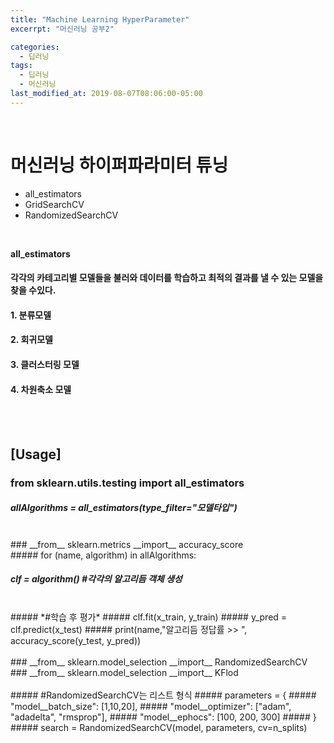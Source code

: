 ```yaml
---
title: "Machine Learning HyperParameter"
excerrpt: "머신러닝 공부2"

categories:
  - 딥러닝
tags:
  - 딥러닝
  - 머신러닝
last_modified_at: 2019-08-07T08:06:00-05:00
---
```

<br>

# 머신러닝 하이퍼파라미터 튜닝
- all_estimators
- GridSearchCV
- RandomizedSearchCV
<br>

**all_estimators**  
#### 각각의 카테고리별 모델들을 불러와 데이터를 학습하고 최적의 결과를 낼 수 있는 모델을 찾을 수있다.
#### 1. 분류모델
#### 2. 회귀모델
#### 3. 클러스터링 모델
#### 4. 차원축소 모델
<br>
<br>

## __[Usage]__

### **from** sklearn.utils.testing **import** all_estimators <br>
##### allAlgorithms = all_estimators(type_filter="모델타입")
<br>
### __from__ sklearn.metrics __import__ accuracy_score<br>
##### for (name, algorithm) in allAlgorithms:

#####  clf = algorithm()   *#각각의 알고리듬 객체 생성*
<br>
#####  *#학습 후 평가*  
#####  clf.fit(x_train, y_train)
#####  y_pred = clf.predict(x_test)
#####  print(name,"알고리듬 정답률 >> ", accuracy_score(y_test, y_pred))
<br>
<br>
### __from__ sklearn.model_selection __import__ RandomizedSearchCV<br>
### __from__ sklearn.model_selection __import__ KFlod<br>
<br>
##### #RandomizedSearchCV는 리스트 형식
##### parameters = {
#####  "model__batch_size": [1,10,20],
#####  "model__optimizer": ["adam", "adadelta", "rmsprop"],
#####  "model__ephocs": [100, 200, 300]
##### }
<br>
##### search = RandomizedSearchCV(model, parameters, cv=n_splits)
